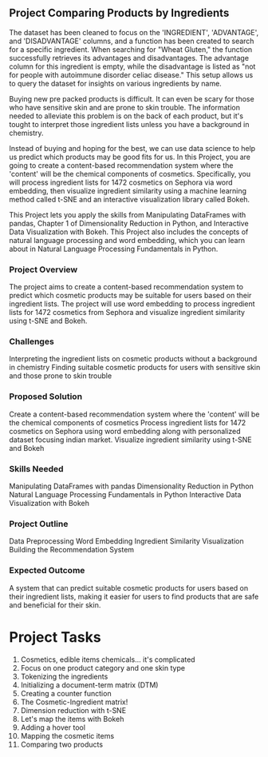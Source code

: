 <h2> Project Comparing Products by Ingredients</h2> 
The dataset has been cleaned to focus on the 'INGREDIENT', 'ADVANTAGE', and 'DISADVANTAGE' columns, and a function has been created to search for a specific ingredient. When searching for "Wheat Gluten," the function successfully retrieves its advantages and disadvantages. The advantage column for this ingredient is empty, while the disadvantage is listed as "not for people with autoimmune disorder celiac disease." This setup allows us to query the dataset for insights on various ingredients by name.

Buying new pre packed products is difficult. It can even be scary for those who have sensitive skin and are prone to skin trouble. The information needed to alleviate this problem is on the back of each product, but it's tought to interpret those ingredient lists unless you have a background in chemistry.

Instead of buying and hoping for the best, we can use data science to help us predict which products may be good fits for us. In this Project, you are going to create a content-based recommendation system where the 'content' will be the chemical components of cosmetics. Specifically, you will process ingredient lists for 1472 cosmetics on Sephora via word embedding, then visualize ingredient similarity using a machine learning method called t-SNE and an interactive visualization library called Bokeh.

This Project lets you apply the skills from Manipulating DataFrames with pandas, Chapter 1 of Dimensionality Reduction in Python, and Interactive Data Visualization with Bokeh. This Project also includes the concepts of natural language processing and word embedding, which you can learn about in Natural Language Processing Fundamentals in Python.


<h3>Project Overview</h3> 

The project aims to create a content-based recommendation system to predict which cosmetic products may be suitable for users based on their ingredient lists. The project will use word embedding to process ingredient lists for 1472 cosmetics from Sephora and visualize ingredient similarity using t-SNE and Bokeh.

<h3> Challenges</h3>
Interpreting the ingredient lists on cosmetic products without a background in chemistry
Finding suitable cosmetic products for users with sensitive skin and those prone to skin trouble

<h3> Proposed Solution </h3>
Create a content-based recommendation system where the 'content' will be the chemical components of cosmetics
Process ingredient lists for 1472 cosmetics on Sephora using word embedding along with personalized dataset focusing indian market.
Visualize ingredient similarity using t-SNE and Bokeh

<h3> Skills Needed </h3>

Manipulating DataFrames with pandas
Dimensionality Reduction in Python
Natural Language Processing Fundamentals in Python
Interactive Data Visualization with Bokeh

<h3>Project Outline</h3>

Data Preprocessing
Word Embedding
Ingredient Similarity Visualization
Building the Recommendation System

<h3>Expected Outcome</h3>

A system that can predict suitable cosmetic products for users based on their ingredient lists, making it easier for users to find products that are safe and beneficial for their skin.

# Project Tasks

1. Cosmetics, edible items chemicals... it's complicated
2. Focus on one product category and one skin type
3. Tokenizing the ingredients
4. Initializing a document-term matrix (DTM)
5. Creating a counter function
6. The Cosmetic-Ingredient matrix!
7. Dimension reduction with t-SNE
8. Let's map the items with Bokeh
9. Adding a hover tool
10. Mapping the cosmetic items
11. Comparing two products
